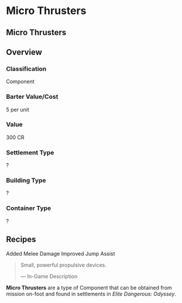 # Micro Thrusters
## Micro Thrusters

## Overview

### Classification

Component

### Barter Value/Cost

5 per unit

### Value

300 CR

### Settlement Type

?

### Building Type

?

### Container Type

?

## Recipes

Added Melee Damage
Improved Jump Assist

> 
> 
> Small, powerful propulsive devices.
> 
> 
> — In-Game Description
> 

**Micro Thrusters** are a type of Component that can be obtained from mission on-foot and found in settlements in *Elite Dangerous: Odyssey*.